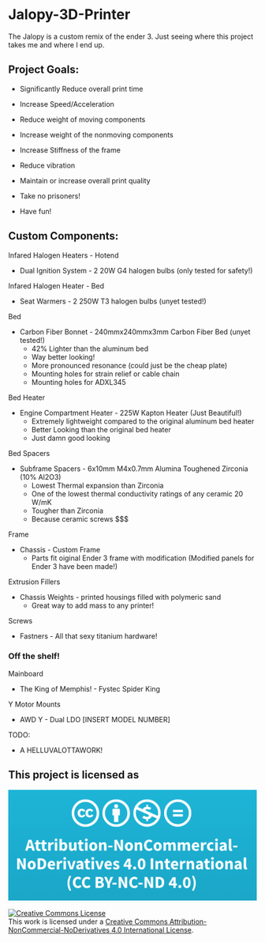# Jalopy-3D-Printer
The Jalopy is a custom remix of the ender 3. Just seeing where this project takes me and where I end up.

## Project Goals:

- Significantly Reduce overall print time

- Increase Speed/Acceleration

- Reduce weight of moving components

- Increase weight of the nonmoving components

- Increase Stiffness of the frame

- Reduce vibration

- Maintain or increase overall print quality

- Take no prisoners!

- Have fun!



## Custom Components:

Infared Halogen Heaters - Hotend
- Dual Ignition System - 2 20W G4 halogen bulbs (only tested for safety!)

Infared Halogen Heater - Bed
- Seat Warmers - 2 250W T3 halogen bulbs (unyet tested!)

Bed
- Carbon Fiber Bonnet - 240mmx240mmx3mm Carbon Fiber Bed (unyet tested!)
  - 42% Lighter than the aluminum bed
  - Way better looking!
  - More pronounced resonance (could just be the cheap plate)
  - Mounting holes for strain relief or cable chain
  - Mounting holes for ADXL345

Bed Heater
- Engine Compartment Heater - 225W Kapton Heater (Just Beautiful!)
  - Extremely lightweight compared to the original aluminum bed heater
  - Better Looking than the original bed heater
  - Just damn good looking

Bed Spacers
- Subframe Spacers - 6x10mm M4x0.7mm Alumina Toughened Zirconia (10% Al2O3)
  - Lowest Thermal expansion than Zirconia
  - One of the lowest thermal conductivity ratings of any ceramic 20 W/mK
  - Tougher than Zirconia
  - Because ceramic screws $$$

Frame
- Chassis - Custom Frame
  - Parts fit oiginal Ender 3 frame with modification (Modified panels for Ender 3 have been made!)

Extrusion Fillers
- Chassis Weights - printed housings filled with polymeric sand
  - Great way to add mass to any printer!

Screws
- Fastners - All that sexy titanium hardware!

### Off the shelf!

Mainboard
- The King of Memphis! - Fystec Spider King


Y Motor Mounts
- AWD Y - Dual LDO [INSERT MODEL NUMBER]


TODO:
- A HELLUVALOTTAWORK!

## This project is licensed as
![image_of_license](https://github.com/Leviathan3DPrinting/Jalopy-3D-Printer/blob/3c9b3dcbf7b711fca9938695c092bdc71c62a8bb/LICENSE.png)

<a rel="license" href="http://creativecommons.org/licenses/by-nc-nd/4.0/"><img alt="Creative Commons License" style="border-width:0" src="https://i.creativecommons.org/l/by-nc-nd/4.0/88x31.png" /></a><br />This work is licensed under a <a rel="license" href="http://creativecommons.org/licenses/by-nc-nd/4.0/">Creative Commons Attribution-NonCommercial-NoDerivatives 4.0 International License</a>.
